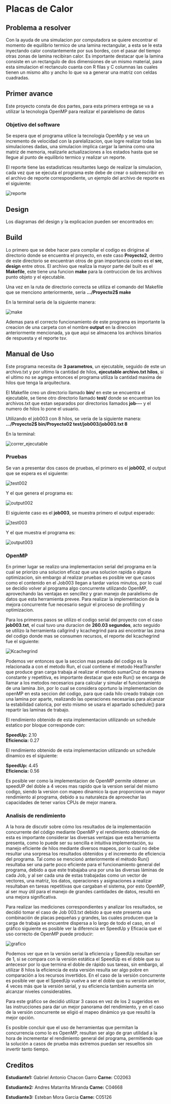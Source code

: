 # Placas de Calor

## Problema a resolver

Con la ayuda de una simulacion por computadora se quiere encontrar el momento de equilibrio termico de una lamina rectangular, a esta se le esta inyectando calor constantemente por sus bordes, con el pasar del tiempo otras zonas de lamina recibiran calor. Es importante destacar que la lamina consiste en un rectangulo de dos dimensiones de un mismo material, para esta simulacion el rectanculo cuanta con R filas y C columnas las cuales tienen un mismo alto y ancho lo que va a generar una matriz con celdas cuadradas.

## Primer avance

Este proyecto consta de dos partes, para esta primera entrega se va a utilizar la tecnologia OpenMP para realizar el paralelismo de datos

### Objetivo del software 

Se espera que el programa utilice la tecnologia OpenMp y se vea un incremento de velocidad con la parelalizacion, que logre realizar todas las simulaciones dadas, una simulacion implica cargar la lamina como una matriz de memoria, realizarle actualizaciones a los estados hasta que se llegue al punto de equilibrio termico y realizar un reporte.

El reporte tiene las estadisticas resultantes luego de realizar la simulacion, cada vez que se ejecuta el programa este debe de crear o sobreescribir en el archivo de reporte correspondiente, un ejemplo del archivo de reporte es el siguiente:

![reporte](https://git.ucr.ac.cr/JOSE.MATARRITAMIRANDA/proyectos/-/raw/main/Proyecto2/design/imgReadmePrincipal/ejemploReporte.png)

## Design

Los diagramas del design y la explicacion pueden ser encontrados en: 

## Build

Lo primero que se debe hacer para compilar el codigo es dirigirse al directorio donde se encuentra el proyecto, en este caso **Proyecto2**, dentro de este directorio se encuentran otros de gran importancia como es el **src**, **design** entre otros. El archivo que realiza la mayor parte del built es el **Makefile**, este tiene una funcion **make** para la contruccion de los archivos punto objeto y el ejecutable.

Una vez en la ruta de directorio correcta se utiliza el comando del Makefile que se menciono anteriormente, seria **.../Proyecto2$ make** 

En la terminal seria de la siguiente manera:

![make](https://git.ucr.ac.cr/JOSE.MATARRITAMIRANDA/proyectos/-/raw/main/Proyecto2/design/imgReadmePrincipal/make.png)

Ademas para el correcto funcionamiento de este programa es importante la creacion de una carpeta con el nombre **output** en la direccion anteriormente mencionada, ya que aqui se almacena los archivos binarios de respuesta y el reporte tsv.

## Manual de Uso

Este programa necesita de **3 parametros**, un ejecutable, seguido de este un archivo.txt y por ultimo la cantidad de hilos, **ejecutable archivo.txt hilos**, si el ultimo no se agrega entonces el programa utiliza la cantidad maxima de hilos que tenga la arquitectura. 

El Makefile creo un directorio llamado **bin/** en este se encuentra el ejecutable, se tiene otro directorio llamado **test/** donde se encuentran los archivos.txt que estan separados por directorios llamados **job---** y el numero de hilos lo pone el usuario.

Utilizando el job003 con 8 hilos, se veria de la siguiente manera: **.../Proyecto2$ bin/Proyecto02 test/job003/job003.txt 8**

En la terminal:

![correr_ejecutable](https://git.ucr.ac.cr/JOSE.MATARRITAMIRANDA/proyectos/-/raw/main/Proyecto2/design/imgReadmePrincipal/correrPrograma.png)

### Pruebas

Se van a presentar dos casos de pruebas, el primero es el **job002**, el output que se espera es el siguiente:

![test002](https://git.ucr.ac.cr/JOSE.MATARRITAMIRANDA/proyectos/-/raw/main/Proyecto2/design/imgReadmePrincipal/pruebaTest002.png)

Y el que genera el programa es:

![output002](https://git.ucr.ac.cr/JOSE.MATARRITAMIRANDA/proyectos/-/raw/main/Proyecto2/design/imgReadmePrincipal/pruebaOutput002.png)

El siguiente caso es el **job003**, se muestra primero el output esperado:

![test003](https://git.ucr.ac.cr/JOSE.MATARRITAMIRANDA/proyectos/-/raw/main/Proyecto2/design/imgReadmePrincipal/pruebaTest003.png)

Y el que muestra el programa es:

![output003](https://git.ucr.ac.cr/JOSE.MATARRITAMIRANDA/proyectos/-/raw/main/Proyecto2/design/imgReadmePrincipal/pruebaOutput003.png)

### OpenMP
En primer lugar se realizo una implementacion serial del programa en la cual se priorizo una solucion eficaz que una solucion rapida o alguna optimizacion, sin embargo al realizar pruebas es posible ver que casos como el contenido en el Job003 llegan a tardar varios minutos, por lo cual se decidio volver al programa algo concurrente utilizando OpenMP, aprovechando las ventajas en sencillez y gran manejo de paralelismo de datos que esta herramienta prevee. Para realizar la implementacion de la mejora concurrente fue necesario seguir el proceso de profilling y optimizacion.

Para los primeros pasos se utilizo el codigo serial del proyecto con el caso **job003.txt**, el cual tuvo una duracion de **260.03 segundos**, acto seguido se utilizo la herramienta callgrind y kcachegrind para asi encontrar las zona del codigo donde mas se consumen recursos, el reporte del kcachegrind fue el siguiente:

![Kcachegrind](https://git.ucr.ac.cr/GABRIEL.CHACON/concurrente22a-gabriel_chacon/-/raw/main/tareas/goldbach_optimization/report/kcachegrind.png)

Podemos ver entonces que la seccion mas pesada del codigo es la relacionada a con el metodo Run, el cual contiene el metodo HeatTransfer que produce gran carga trabaja al realizar el metodo sumarCruz de manera constante y repetitiva, es importante destacar que este Run() se encarga de llamar a los metodos necesarios para calcular y simular el funcionamiento de una lamina .bin, por lo cual se considera oportuno la implementacion de openMP en esta seccion del codigo, para que cada hilo creado trabaje con una lamina por aparte, realizando las operaciones necesarias para alcanzar la estabilidad calorica, por esto mismo se usara el apartado schedule() para repartir las laminas de trabajo.  

El rendimiento obtenido de esta implementacion utilizando un schedule estatico por bloque corresponde con:  

**SpeedUp:** 2.10  
**Eficiencia:** 0.27  

El rendimiento obtenido de esta implementacion utilizando un schedule dinamico es el siguiente:  

**SpeedUp:** 4.45  
**Eficiencia:** 0.56  

Es posible ver como la implementacion de OpenMP permite obtener un speedUP del doble a 4 veces mas rapido que la version serial del mismo codigo, siendo la version con mapeo dinamico la que proporciona un mayor rendimiento al programa, debido a su naturaleza de aprovechar las capacidades de tener varios CPUs de mejor manera.  

### Analisis de rendimiento
A la hora de discutir sobre cómo los resultados de la implementación concurrente del código mediante OpenMP y el rendimiento obtenido de esta es importante considerar las diversas ventajas que esta herramienta presenta, como lo puede ser su sencilla e intuitiva implementación, su manejo eficiente de hilos mediante diversos mapeos, por lo cual no debe resultar una sorpresa los resultados obtenidos y el incremento de eficiencia del programa. Tal como se mencionó anteriormente el método Run() resultaba ser una parte poco eficiente para el funcionamiento general del programa, debido a que este trabajaba una por una las diversas láminas de cada Job, y al ser cada una de estas trabajadas como un vector de vectores, una matriz, los datos, operaciones y asignaciones a realizar resultaban en tareas repetitivas que cargaban el sistema, por esto OpenMP, al ser muy útil para el manejo de grandes cantidades de datos, resultó en una mejora significativa.

Para realizar las mediciones correspondientes y analizar los resultados, se decidió tomar el caso de Job 003.txt debido a que este presenta una combinación de placas pequeñas y grandes, las cuales producen que la carga de trabaja se encuentre dispersa a lo largo de todo el caso, en el gráfico siguiente es posible ver la diferencia en SpeedUp y Eficacia que el uso correcto de OpenMP puede producir:

![grafico](https://git.ucr.ac.cr/JOSE.MATARRITAMIRANDA/proyectos/-/raw/main/Proyecto2/report/ComparacionSpeedUp-Eficiencia.png)

Podemos ver que en la versión serial la eficiencia y SpeedUp resultan ser de 1, si se compara con la versión estática el SpeedUp es el doble que su antecesor por lo que termina el doble de rápido sus tareas, sin embargo, al utilizar 8 hilos la eficiencia de esta versión resulta ser algo pobre en comparación a los recursos invertidos. En el caso de la versión concurrente es posible ver que el SpeedUp vuelve a ser el doble que su versión anterior, 4 veces más que la versión serial, y su eficiencia también aumenta sin alcanzar niveles considerables.

Para este gráfico se decidió utilizar 3 casos en vez de los 2 sugeridos en las instrucciones para dar un mejor panorama del rendimiento, y en el caso de la versión concurrente se eligió el mapeo dinámico ya que resultó la mejor opción.

Es posible concluir que el uso de herramientas que permitan la concurrencia como lo es OpenMP, resultan ser algo de gran utilidad a la hora de incrementar el rendimiento general del programa, permitiendo que la solución a casos de prueba más extremos puedan ser resueltos sin invertir tanto tiempo.

## Creditos

**Estudiante1:** Gabriel Antonio Chacon Garro **Carne:** C02063

**Estudiante2:** Andres Matarrita Miranda **Carne:** C04668

**Estudiante3:** Esteban Mora Garcia **Carne:** C05126
